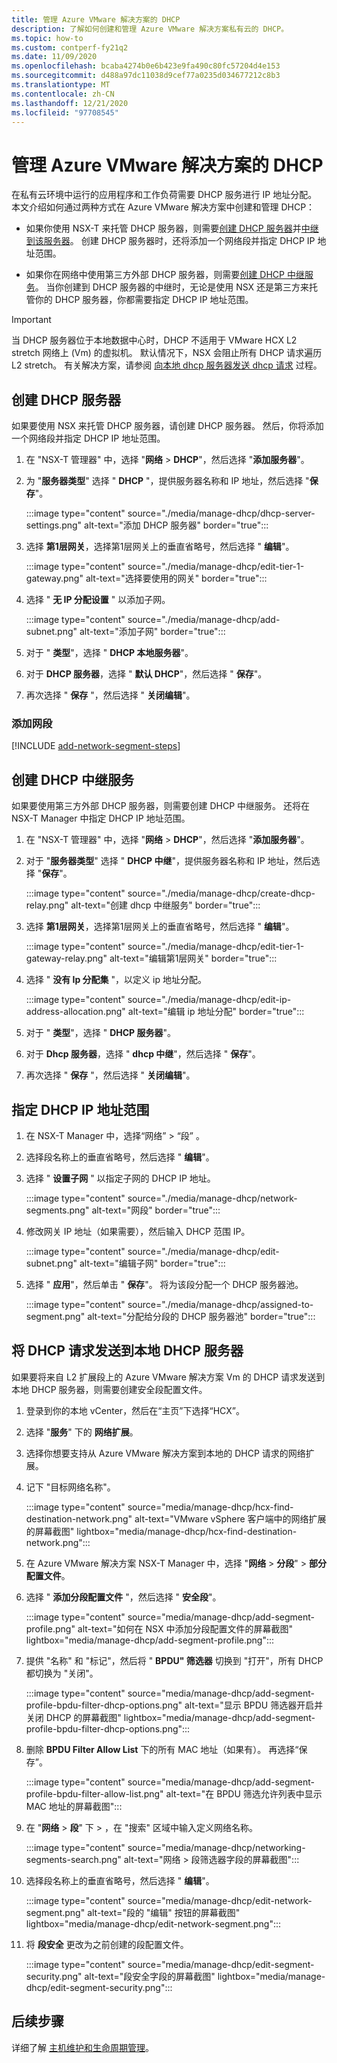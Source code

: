 ```yaml
---
title: 管理 Azure VMware 解决方案的 DHCP
description: 了解如何创建和管理 Azure VMware 解决方案私有云的 DHCP。
ms.topic: how-to
ms.custom: contperf-fy21q2
ms.date: 11/09/2020
ms.openlocfilehash: bcaba4274b0e6b423e9fa490c80fc57204d4e153
ms.sourcegitcommit: d488a97dc11038d9cef77a0235d034677212c8b3
ms.translationtype: MT
ms.contentlocale: zh-CN
ms.lasthandoff: 12/21/2020
ms.locfileid: "97708545"
---
```

# <a name="manage-dhcp-for-azure-vmware-solution"></a>管理 Azure VMware 解决方案的 DHCP

在私有云环境中运行的应用程序和工作负荷需要 DHCP 服务进行 IP 地址分配。  本文介绍如何通过两种方式在 Azure VMware 解决方案中创建和管理 DHCP：

- 如果你使用 NSX-T 来托管 DHCP 服务器，则需要[创建 DHCP 服务器](#create-a-dhcp-server)并[中继到该服务器](#create-dhcp-relay-service)。 创建 DHCP 服务器时，还将添加一个网络段并指定 DHCP IP 地址范围。   

- 如果你在网络中使用第三方外部 DHCP 服务器，则需要[创建 DHCP 中继服务](#create-dhcp-relay-service)。 当你创建到 DHCP 服务器的中继时，无论是使用 NSX 还是第三方来托管你的 DHCP 服务器，你都需要指定 DHCP IP 地址范围。

>[!IMPORTANT]
>当 DHCP 服务器位于本地数据中心时，DHCP 不适用于 VMware HCX L2 stretch 网络上 (Vm) 的虚拟机。  默认情况下，NSX 会阻止所有 DHCP 请求遍历 L2 stretch。 有关解决方案，请参阅 [向本地 dhcp 服务器发送 dhcp 请求](#send-dhcp-requests-to-the-on-premises-dhcp-server) 过程。


## <a name="create-a-dhcp-server"></a>创建 DHCP 服务器

如果要使用 NSX 来托管 DHCP 服务器，请创建 DHCP 服务器。 然后，你将添加一个网络段并指定 DHCP IP 地址范围。

1. 在 "NSX-T 管理器" 中，选择 "**网络**  >  **DHCP**"，然后选择 "**添加服务器**"。

1. 为 "**服务器类型**" 选择 " **DHCP** "，提供服务器名称和 IP 地址，然后选择 "**保存**"。

   :::image type="content" source="./media/manage-dhcp/dhcp-server-settings.png" alt-text="添加 DHCP 服务器" border="true":::

1. 选择 **第1层网关**，选择第1层网关上的垂直省略号，然后选择 " **编辑**"。

   :::image type="content" source="./media/manage-dhcp/edit-tier-1-gateway.png" alt-text="选择要使用的网关" border="true":::

1. 选择 " **无 IP 分配设置** " 以添加子网。

   :::image type="content" source="./media/manage-dhcp/add-subnet.png" alt-text="添加子网" border="true":::

1. 对于 " **类型**"，选择 " **DHCP 本地服务器**"。 
   
1. 对于 **DHCP 服务器**，选择 " **默认 DHCP**"，然后选择 " **保存**"。

1. 再次选择 " **保存** "，然后选择 " **关闭编辑**"。

### <a name="add-a-network-segment"></a>添加网段

[!INCLUDE [add-network-segment-steps](includes/add-network-segment-steps.md)]


## <a name="create-dhcp-relay-service"></a>创建 DHCP 中继服务

如果要使用第三方外部 DHCP 服务器，则需要创建 DHCP 中继服务。 还将在 NSX-T Manager 中指定 DHCP IP 地址范围。 

1. 在 "NSX-T 管理器" 中，选择 "**网络**  >  **DHCP**"，然后选择 "**添加服务器**"。

1. 对于 "**服务器类型**" 选择 " **DHCP 中继**"，提供服务器名称和 IP 地址，然后选择 "**保存**"。

   :::image type="content" source="./media/manage-dhcp/create-dhcp-relay.png" alt-text="创建 dhcp 中继服务" border="true":::

1. 选择 **第1层网关**，选择第1层网关上的垂直省略号，然后选择 " **编辑**"。

   :::image type="content" source="./media/manage-dhcp/edit-tier-1-gateway-relay.png" alt-text="编辑第1层网关" border="true":::

1. 选择 " **没有 Ip 分配集** "，以定义 ip 地址分配。

   :::image type="content" source="./media/manage-dhcp/edit-ip-address-allocation.png" alt-text="编辑 ip 地址分配" border="true":::

1. 对于 " **类型**"，选择 " **DHCP 服务器**"。 
   
1. 对于 **Dhcp 服务器**，选择 " **dhcp 中继**"，然后选择 " **保存**"。

1. 再次选择 " **保存** "，然后选择 " **关闭编辑**"。


## <a name="specify-the-dhcp-ip-address-range"></a>指定 DHCP IP 地址范围

1. 在 NSX-T Manager 中，选择“网络” > “段” 。 
   
1. 选择段名称上的垂直省略号，然后选择 " **编辑**"。
   
1. 选择 " **设置子网** " 以指定子网的 DHCP IP 地址。 
   
   :::image type="content" source="./media/manage-dhcp/network-segments.png" alt-text="网段" border="true":::
      
1. 修改网关 IP 地址（如果需要），然后输入 DHCP 范围 IP。 
      
   :::image type="content" source="./media/manage-dhcp/edit-subnet.png" alt-text="编辑子网" border="true":::
      
1. 选择 " **应用**"，然后单击 " **保存**"。 将为该段分配一个 DHCP 服务器池。
      
   :::image type="content" source="./media/manage-dhcp/assigned-to-segment.png" alt-text="分配给分段的 DHCP 服务器池" border="true":::


## <a name="send-dhcp-requests-to-the-on-premises-dhcp-server"></a>将 DHCP 请求发送到本地 DHCP 服务器

如果要将来自 L2 扩展段上的 Azure VMware 解决方案 Vm 的 DHCP 请求发送到本地 DHCP 服务器，则需要创建安全段配置文件。 

1. 登录到你的本地 vCenter，然后在“主页”下选择“HCX”。

1. 选择 "**服务**" 下的 **网络扩展**。

1. 选择你想要支持从 Azure VMware 解决方案到本地的 DHCP 请求的网络扩展。 

1. 记下 "目标网络名称"。  

   :::image type="content" source="media/manage-dhcp/hcx-find-destination-network.png" alt-text="VMware vSphere 客户端中的网络扩展的屏幕截图" lightbox="media/manage-dhcp/hcx-find-destination-network.png":::

1. 在 Azure VMware 解决方案 NSX-T Manager 中，选择 "**网络**  >  **分段**"  >  **部分配置文件**。 

1. 选择 " **添加分段配置文件** "，然后选择 " **安全段**"。

   :::image type="content" source="media/manage-dhcp/add-segment-profile.png" alt-text="如何在 NSX 中添加分段配置文件的屏幕截图" lightbox="media/manage-dhcp/add-segment-profile.png":::

1. 提供 "名称" 和 "标记"，然后将 " **BPDU" 筛选器** 切换到 "打开"，所有 DHCP 都切换为 "关闭"。

   :::image type="content" source="media/manage-dhcp/add-segment-profile-bpdu-filter-dhcp-options.png" alt-text="显示 BPDU 筛选器开启并关闭 DHCP 的屏幕截图" lightbox="media/manage-dhcp/add-segment-profile-bpdu-filter-dhcp-options.png":::

1. 删除 **BPDU Filter Allow List** 下的所有 MAC 地址（如果有）。  再选择“保存”。

   :::image type="content" source="media/manage-dhcp/add-segment-profile-bpdu-filter-allow-list.png" alt-text="在 BPDU 筛选允许列表中显示 MAC 地址的屏幕截图":::

1. 在 "**网络**  >  **段**" 下  >  ，在 "搜索" 区域中输入定义网络名称。

   :::image type="content" source="media/manage-dhcp/networking-segments-search.png" alt-text="网络 > 段筛选器字段的屏幕截图":::

1. 选择段名称上的垂直省略号，然后选择 " **编辑**"。

   :::image type="content" source="media/manage-dhcp/edit-network-segment.png" alt-text="段的 &quot;编辑&quot; 按钮的屏幕截图" lightbox="media/manage-dhcp/edit-network-segment.png":::

1. 将 **段安全** 更改为之前创建的段配置文件。

   :::image type="content" source="media/manage-dhcp/edit-segment-security.png" alt-text="段安全字段的屏幕截图" lightbox="media/manage-dhcp/edit-segment-security.png":::

## <a name="next-steps"></a>后续步骤

详细了解 [主机维护和生命周期管理](concepts-private-clouds-clusters.md#host-maintenance-and-lifecycle-management)。